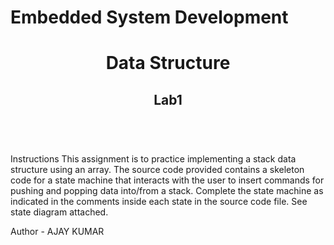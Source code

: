 # Embedded System Development
<header>
<h1>Data Structure</h1>
<h2>Lab1</h2>
</header>
<br>
Instructions
This assignment is to practice implementing a stack data structure using an array. The source code provided contains a skeleton code for a state machine that interacts with the user to insert commands for pushing and popping data into/from a stack. Complete the state machine as indicated in the comments inside each state in the source code file. See state diagram attached.

Author - AJAY KUMAR